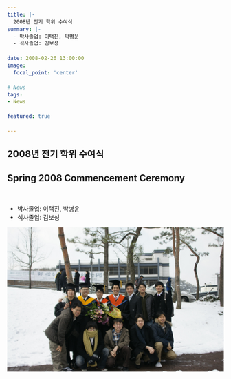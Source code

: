 ```yaml
---
title: |-
  2008년 전기 학위 수여식
summary: |-
  - 박사졸업: 이택진, 박병운
  - 석사졸업: 김보성

date: 2008-02-26 13:00:00
image:
  focal_point: 'center'

# News
tags: 
- News

featured: true

---
```


## 2008년 전기 학위 수여식 
## Spring 2008 Commencement Ceremony
</br>

  - 박사졸업: 이택진, 박병운
  - 석사졸업: 김보성

 ![featuered](featured.jpg)
 <!-- ![150226-fig1](fig1.jpg) -->
 <!-- ![200227-fig2](fig2.jpg) -->